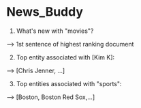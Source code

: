 # News_Buddy

1. What's new with "movies"?

  --> 1st sentence of highest ranking document
  
2. Top entity associated with [Kim K]:

  --> [Chris Jenner, ...]
  
3. Top entities associated with "sports":

  --> [Boston, Boston Red Sox,...]
